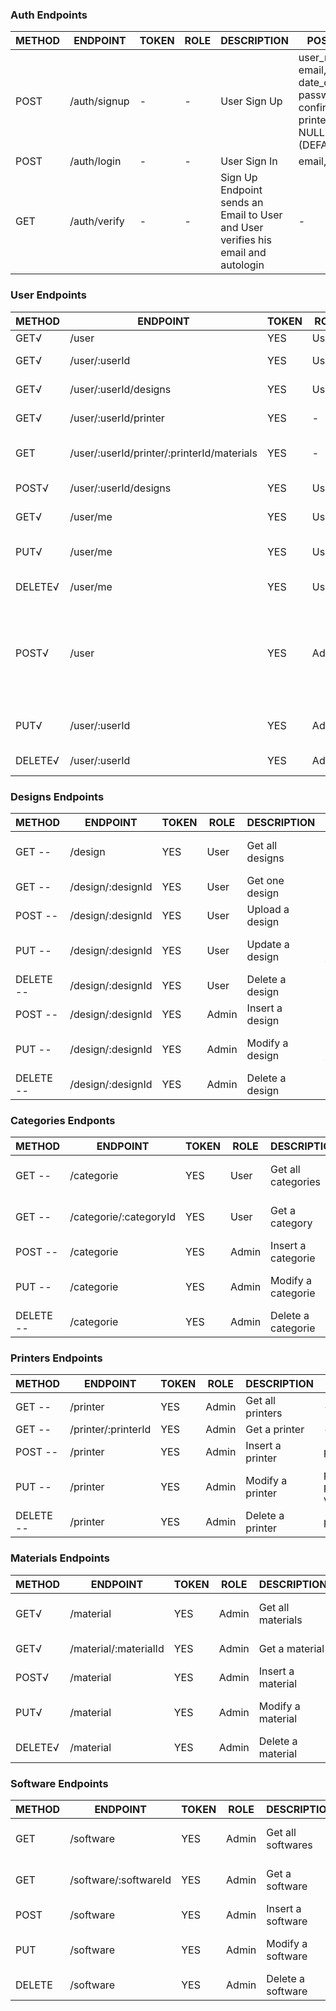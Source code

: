 ### Auth Endpoints

| METHOD | ENDPOINT     | TOKEN | ROLE | DESCRIPTION           | POST PARAMS                                                 | RETURNS |
| ------ | ------------ | ----- | ---- | --------------------- | ----------------------------------------------------------- | ------- |
| POST   | /auth/signup | -     | -    | User Sign Up          | user_name, phone, email, date_of_birth, password, confirm_password, printer (DEFAULT NULL) designer (DEFAULT NULL) | "Please confirm email"   |
| POST   | /auth/login  | -     | -    | User Sign In          | email, password                                             | token   |
| GET    | /auth/verify | -     | -    | Sign Up Endpoint sends an Email to User and User verifies his email and autologin| -| token   |


### User Endpoints

| METHOD | ENDPOINT                  | TOKEN | ROLE  | DESCRIPTION                  | POST PARAMS                | RETURNS                              |
| ------ | ------------------------- | ----- | ----- | ---------------------------- | -------------------------- | ------------------------------------ |
| GET√ | /user                     | YES   | User  | Get all users                | -                          | [{ users }]                          |
| GET√ | /user/:userId             | YES   | User  | Get one user profile         | userId                     | { user }                             |
| GET√ | /user/:userId/designs     | YES   | User  | Get designs from a user      | userId                     | [{ designs }]                        |
| GET√ | /user/:userId/printer     | YES   | -     | Frontend gets user printers  | -                          | [{ printers }]                       |
| GET  | /user/:userId/printer/:printerId/materials | YES  | - | Frontend gets user printer materials | -      | [{ materials }]                      |
| POST√| /user/:userId/designs     | YES   | User  | Uploads a design             | designId, description, file| "Design uploaded"                    |
| GET√    | /user/me                  | YES   | User  | Get self user profile        | -                          | { user }                             |
| PUT√    | /user/me                  | YES   | User  | Update self user             | userId, param_to_update, value | "User updated"                   |
| DELETE√ | /user/me                  | YES   | User  | Delete self user             | -                          | "Profile deleted"                    |
| POST√ | /user                     | YES   | Admin | Create a user                | user_name, phone, email, date_of_birth, password, confirm_password, printer (DEFAULT NULL) designer (DEFAULT NULL) | "User created"    |
| PUT√  | /user/:userId             | YES   | Admin | Update user                  | user_id, param_to_update, value | "User updated"                  |
| DELETE√| /user/:userId             | YES   | Admin | Remove one user              | user_id                    | "Profile deleted"                    |


### Designs Endpoints

| METHOD | ENDPOINT            | TOKEN | ROLE  | DESCRIPTION                  | POST PARAMS                | RETURNS                     |
| ------ | ------------------- | ----- | ----- | ---------------------------- | -------------------------- | --------------------------- |
| GET --   | /design             | YES   | User  | Get all designs              | -                          | [{ designs }]               |
| GET --   | /design/:designId   | YES   | User  | Get one design               | -                          | { designs }                 |
| POST --  | /design/:designId   | YES   | User  | Upload a design              | designObj                  | "Design inserted"           |
| PUT --   | /design/:designId   | YES   | User  | Update a design              | designObj, param_to_update, value | "Design updated"     |
| DELETE -- | /design/:designId   | YES   | User  | Delete a design              | -                          | "Design deleted"            |
| POST  -- | /design/:designId   | YES   | Admin | Insert a design              | designObj                  | "Design inserted"           |
| PUT  --  | /design/:designId   | YES   | Admin | Modify a design              | designObj, param_to_update, value | "Design updated"     |
| DELETE -- | /design/:designId   | YES   | Admin | Delete a design              | designObj                  | "Design deleted"            |


### Categories Endponts

| METHOD | ENDPOINT                 | TOKEN | ROLE  | DESCRIPTION                  | POST PARAMS                | RETURNS                              |
| ------ | ------------------------ | ----- | ----- | ---------------------------- | -------------------------- | ------------------------------------ |
| GET --   | /categorie               | YES   | User  | Get all categories           | -                          | [{ categories }]                     |
| GET --   | /categorie/:categoryId   | YES   | User  | Get a category               | -                          | { categorie }                        |
| POST --  | /categorie               | YES   | Admin | Insert a categorie           | categoryObj                | "Category inserted"                  |
| PUT --   | /categorie               | YES   | Admin | Modify a categorie           | categoryObj, param_to_update, value | "Category updated"          |
| DELETE -- | /categorie               | YES   | Admin | Delete a categorie           | categorObj                 | "Category deleted"                   |


### Printers Endpoints

| METHOD | ENDPOINT            | TOKEN | ROLE  | DESCRIPTION           | POST PARAMS                        | RETURNS                              |
| ------ | ------------------- | ----- | ----- | --------------------- | ---------------------------------- | ------------------------------------ |
| GET --   | /printer            | YES   | Admin | Get all printers      | -                                  | [{ printers }]                       |
| GET --   | /printer/:printerId | YES   | Admin | Get a printer         | -                                  | { printer }                          |
| POST --  | /printer            | YES   | Admin | Insert a printer      | printerObj                         | "Printer inserted"                   |
| PUT  --  | /printer            | YES   | Admin | Modify a printer      | printerObj, param_to_update, value | "Printer updated"                    |
| DELETE -- | /printer            | YES   | Admin | Delete a printer      | printerObj                         | "Printer deleted"                    |


### Materials Endpoints

| METHOD | ENDPOINT              | TOKEN | ROLE  | DESCRIPTION           | POST PARAMS                         | RETURNS                    |
| ------ | --------------------- | ----- | ----- | --------------------- | ----------------------------------- | -------------------------- |
| GET√   | /material             | YES   | Admin | Get all materials     | -                                   | [{ materials }]            |
| GET√   | /material/:materialId | YES   | Admin | Get a material        | -                                   | { material }               |
| POST√  | /material             | YES   | Admin | Insert a material     | materialObj                         | "Material inserted"        |
| PUT√   | /material             | YES   | Admin | Modify a material     | materialObj, param_to_update, value | "Material updated"         |
| DELETE√ | /material             | YES   | Admin | Delete a material     | materialObj                         | "Material deleted"         |


### Software Endpoints

| METHOD | ENDPOINT              | TOKEN | ROLE  | DESCRIPTION           | POST PARAMS                         | RETURNS                    |
| ------ | --------------------- | ----- | ----- | --------------------- | ----------------------------------- | -------------------------- |
| GET    | /software             | YES   | Admin | Get all softwares     | -                                   | [{ softwares }]            |
| GET    | /software/:softwareId | YES   | Admin | Get a software        | -                                   | { software }               |
| POST   | /software             | YES   | Admin | Insert a software     | softwareObj                         | "Software inserted"        |
| PUT    | /software             | YES   | Admin | Modify a software     | softwareObj, param_to_update, value | "Software updated"         |
| DELETE | /software             | YES   | Admin | Delete a software     | softwareObj                         | "Software deleted"         |

